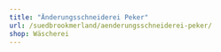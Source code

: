 ```yaml
---
title: "Änderungsschneiderei Peker"
url: /suedbrookmerland/aenderungsschneiderei-peker/
shop: Wäscherei
---
```

